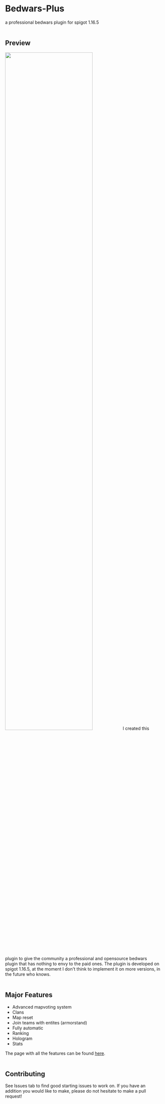 # Bedwars-Plus
a professional bedwars plugin for spigot 1.16.5
<br>
<br>
<h2>Preview</h2>
<img src="https://user-images.githubusercontent.com/80055679/121052955-26480d00-c7bb-11eb-8fc2-5f77836e429e.gif" style="width:75%;">
I created this plugin to give the community a professional and opensource bedwars plugin that has nothing to envy to the paid ones.
The plugin is developed on spigot 1.16.5, at the moment I don't think to implement it on more versions, in the future who knows. 
<br>
<br>
<h2>Major Features</h2>
<ul>
  <li>Advanced mapvoting system</li>
  <li>Clans</li>
  <li>Map reset</li>
  <li>Join teams with entites (armorstand)</li>
  <li>Fully automatic</li>
  <li>Ranking</li>
  <li>Hologram</li>
  <li>Stats</li>
</ul>
The page with all the features can be found <a href="https://www.spigotmc.org/members/unlegit_denis.387252/">here</a>.
<br>
<br>
<h2>Contributing</h2>
See Issues tab to find good starting issues to work on. If you have an addition you would like to make, please do not hesitate to make a pull request!
